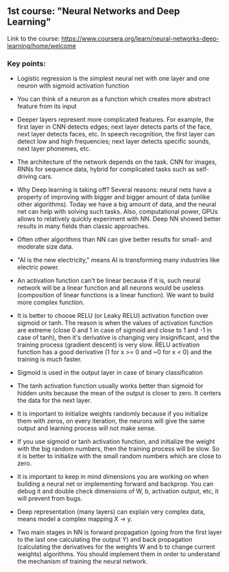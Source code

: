 ## 1st course: "Neural Networks and Deep Learning"

Link to the course: https://www.coursera.org/learn/neural-networks-deep-learning/home/welcome

### Key points:

* Logistic regression is the simplest neural net with one layer and one neuron with sigmoid activation function

* You can think of a neuron as a function which creates more abstract feature from its input

* Deeper layers represent more complicated features. For example, the first layer in CNN detects edges; next layer detects parts of the face, next layer detects faces, etc. In speech recognition, the first layer can detect low and high frequencies; next layer detects specific sounds, next layer phonemes, etc. 

* The architecture of the network depends on the task. CNN for images, RNNs for sequence data, hybrid for complicated tasks such as self-driving cars. 

* Why Deep learning is taking off? Several reasons: neural nets have a property of improving with bigger and bigger amount of data (unlike other algorithms). 
Today we have a big amount of data, and the neural net can help with solving such tasks. Also, computational power, GPUs allows to relatively quickly experiment with NN. Deep NN showed better results in many fields than classic approaches.

* Often other algorithms than NN can give better results for small- and moderate size data. 

* "AI is the new electricity," means AI is transforming many industries like electric power.

* An activation function can't be linear because if it is, such neural network will be a linear function and all neurons would be useless (composition of linear functions is a linear function). We want to build more complex function.

* It is better to choose RELU (or Leaky RELU) activation function over sigmoid or tanh. The reason is when the values of activation function are extreme (close 0 and 1 in case of sigmoid and close to 1 and -1 in case of tanh), then it's derivative is changing very insignificant, and the training process (gradient descent) is very slow. RELU activation function has a good derivative (1 for x >= 0 and ~0 for x < 0) and the training is much faster.

* Sigmoid is used in the output layer in case of binary classification

* The tanh activation function usually works better than sigmoid for hidden units because the mean of the output is closer to zero. It centers the data for the next layer.

* It is important to initialize weights randomly because if you initialize them with zeros, on every iteration, the neurons will give the same output and learning process will not make sense. 

* If you use sigmoid or tanh activation function, and initialize the weight with the big random numbers, then the training process will be slow. So it is better to initialize with the small random numbers which are close to zero.

* It is important to keep in mind dimensions you are working on when building a neural net or implementing forward and backprop. You can debug it and double check dimensions of W, b, activation output, etc, it will prevent from bugs. 

* Deep representation (many layers) can explain very complex data, means model a complex mapping X -> y. 

* Two main stages in NN is forward propagation (going from the first layer to the last one calculating the output Y) and back propagation (calculating the derivatives for the weights W and b to change current weights) algorithms. You should implement them in order to understand the mechanism of training the neural network.
